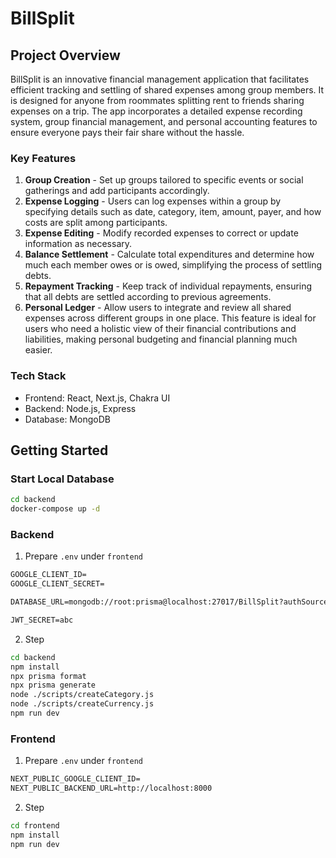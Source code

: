 # BillSplit

## Project Overview

BillSplit is an innovative financial management application that facilitates efficient tracking and settling of shared expenses among group members. It is designed for anyone from roommates splitting rent to friends sharing expenses on a trip. The app incorporates a detailed expense recording system, group financial management, and personal accounting features to ensure everyone pays their fair share without the hassle.

### Key Features

1. **Group Creation** - Set up groups tailored to specific events or social gatherings and add participants accordingly.
2. **Expense Logging** - Users can log expenses within a group by specifying details such as date, category, item, amount, payer, and how costs are split among participants.
3. **Expense Editing** - Modify recorded expenses to correct or update information as necessary.
4. **Balance Settlement** - Calculate total expenditures and determine how much each member owes or is owed, simplifying the process of settling debts.
5. **Repayment Tracking** - Keep track of individual repayments, ensuring that all debts are settled according to previous agreements.
6. **Personal Ledger** - Allow users to integrate and review all shared expenses across different groups in one place. This feature is ideal for users who need a holistic view of their financial contributions and liabilities, making personal budgeting and financial planning much easier.

### Tech Stack

- Frontend: React, Next.js, Chakra UI
- Backend: Node.js, Express
- Database: MongoDB

## Getting Started

### Start Local Database

```sh
cd backend
docker-compose up -d
```

### Backend

1. Prepare `.env` under `frontend`

```txt
GOOGLE_CLIENT_ID=
GOOGLE_CLIENT_SECRET=

DATABASE_URL=mongodb://root:prisma@localhost:27017/BillSplit?authSource=admin

JWT_SECRET=abc
```

2. Step

```sh
cd backend
npm install
npx prisma format
npx prisma generate
node ./scripts/createCategory.js
node ./scripts/createCurrency.js
npm run dev
```

### Frontend

1. Prepare `.env` under `frontend`

```txt
NEXT_PUBLIC_GOOGLE_CLIENT_ID=
NEXT_PUBLIC_BACKEND_URL=http://localhost:8000
```

2. Step

```sh
cd frontend
npm install
npm run dev
```

